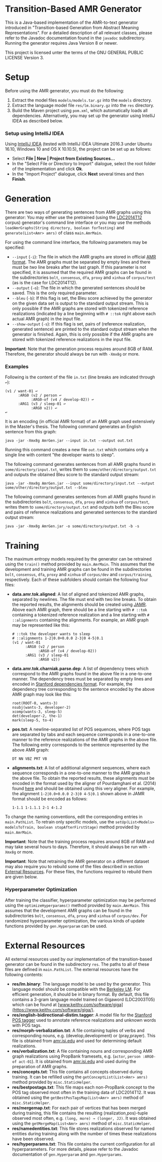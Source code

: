 ﻿# Transition-Based AMR Generator

This is a Java-based implementation of the AMR-to-text generator introduced in
"Transition-based Generation from Abstract Meaning Representations". For a
detailed description of all relevant classes, please refer to the Javadoc
documentation found in the `javadoc` subdirectory. Running the generator
requires Java Version 8 or newer.

This project is licensed unter the terms of the GNU GENERAL PUBLIC LICENSE
Version 3.

# Setup

Before using the AMR generator, you must do the following:

1) Extract the model files `models/models.tar.gz` into the `models` directory.
2) Extract the language model file `res/lm.binary.gz` into the `res` directory.
3) Build the Maven project using `pom.xml`, which automatically loads all
dependencies. Alternatively, you may set up the generator using IntelliJ IDEA as
described below.

### Setup using IntelliJ IDEA

Using [IntelliJ IDEA](https://www.jetbrains.com/idea/) (tested with IntelliJ
IDEA Ultimate 2016.3 under Ubuntu 16.10, Windows 10 and OS X 10.10.5), the
project can be set up as follows:

- Select **File | New | Project from Existing Sources...**
- In the "Select File or Directory to Import" dialogue, select the root folder
  of the implementation and click **Ok**.
- In the "Import Project" dialogue, click **Next** several times and then
  **Finish**.

# Generation

There are two ways of generating sentences from AMR graphs using this generator:
You may either use the pretrained (using the
[LDC2014T12](https://catalog.ldc.upenn.edu/ldc2014t12) corpus) generator's
command line interface or you may use the methods `loadAmrGraphs(String
directory, boolean forTesting)` and `generate(List<Amr> amrs)` of class
`main.AmrMain`.

For using the command line interface, the following parameters may be specified:
- `--input` (`-i`): The file in which the AMR graphs are stored in official [AMR
  format](https://github.com/amrisi/amr-guidelines/blob/master/amr.md). The AMR
  graphs must be separated by empty lines and there must be *two* line breaks
  after the last graph. If this parameter is not specified, it is assumed that
  the required AMR graphs can be found in the subdirectories `bolt`,
  `consensus`, `dfa`, `proxy` and `xinhua` of `corpus/test` (as is the case for
  LDC2014T12).
- `--output` (`-o`): The file in which the generated sentences should be saved.
  This is the only required parameter.
- `--bleu` (`-b`): If this flag is set, the Bleu score achieved by the generator
  on the given data set is output to the standard output stream. This is only
  possible if the AMR graphs are stored with tokenized reference realizations
  (indicated by a line beginning with `# ::tok` right above each actual AMR
  graph) in the input file.
- `--show-output` (`-s`): If this flag is set, pairs of (reference realization,
  generated sentence) are printed to the standard output stream when the
  generator is finished. Again, this is only possible if the AMR graphs are
  stored with tokenized reference realizations in the input file.

**Important**: Note that the generation process requires around 8GB of RAM.
Therefore, the generator should always be run with `-Xmx8g` or more.

### Examples

Following is the content of the file `in.txt` (line breaks are indicated through
`↩`):

```
(v1 / want-01 ↩
      :ARG0 (v2 / person ↩
  	    	:ARG0-of (v4 / develop-02)) ↩
      :ARG1 (v3 / sleep-01 ↩
  	    	:ARG0 v2)) ↩
↩
```
It is an encoding (in official AMR format) of an AMR graph used extensively in
the Master's thesis. The following command generates an English sentence from
this graph:
```
java -jar -Xmx8g AmrGen.jar --input in.txt --output out.txt
```
Running this command creates a new file `out.txt` which contains only a single
line with content "the developer wants to sleep".

The following command generates sentences from all AMR graphs found in
`some/directory/input.txt`, writes them to `some/other/directory/output.txt` and
outputs the obtained Bleu score to the standard output stream:
```
java -jar -Xmx8g AmrGen.jar --input some/directory/input.txt --output
some/other/directory/output.txt --bleu
```
The following command generates sentences from all AMR graphs found in the
subdirectories `bolt`, `consensus`, `dfa`, `proxy` and `xinhua` of
`corpus/test`, writes them to `some/directory/output.txt` and outputs both the
Bleu score and pairs of reference realizations and generated sentences to the
standard output stream:
```
java -jar -Xmx8g AmrGen.jar -o some/directory/output.txt -b -s
```

# Training

The maximum entropy models required by the generator can be retrained using the
`train()` method provided by `main.AmrMain`. This assumes that the development
and training AMR graphs can be found in the subdirectories `bolt`, `consensus`,
`dfa`, `proxy` and `xinhua` of `corpus/dev` and `corpus/training`, respectively.
Each of these subfolders should contain the following four files:
- **data.amr.tok.aligned**: A list of aligned and tokenized AMR graphs,
  separated by newlines. The file must end with two line breaks. To obtain the
  reported results, the alignments should be created using
  [JAMR](https://github.com/jflanigan/jamr).  Above each AMR graph, there should
  be a line starting with `# ::tok` containing a tokenized reference realization
  and a line starting with `# ::alignments` containing the alignments. For
  example, an AMR graph may be represented like this:

    ```
    # ::tok the developer wants to sleep
    # ::alignments 1-2|0.0+0.0.0 2-3|0 4-5|0.1
    (v1 / want-01
          :ARG0 (v2 / person
      	    	:ARG0-of (v4 / develop-02))
          :ARG1 (v3 / sleep-01
      	    	:ARG0 v2))
    ```

- **data.amr.tok.charniak.parse.dep**: A list of dependency trees which
  correspond to the AMR graphs found in the above file in a one-to-one manner.
  The dependency trees must be separated by empty lines and encoded in [Stanford
  dependencies
  format](https://nlp.stanford.edu/software/stanford-dependencies.shtml). For
  example, the dependency tree corresponding to the sentence encoded by the
  above AMR graph may look like this:

    ```
    root(ROOT-0, wants-3)
    nsubj(wants-3, developer-2)
    xcomp(wants-3, sleep-5)
    det(developer-2, the-1)
    mark(sleep-5, to-4)
    ```

- **pos.txt**: A newline-separated list of POS sequences, where POS tags are
  separated by tabs and each sequence corresponds in a one-to-one manner to the
  reference realizations of the AMR graphs in the above file. The following
  entry corresponds to the sentence represented by the above AMR graph:

    ```
    DT NN VBZ PRT VB
    ```

- **alignments.txt**: A list of additional alignment sequences, where each
  sequence corresponds in a one-to-one manner to the AMR graphs in the above
  file. To obtain the reported results, these alignments must be encoded in the
  format used by the aligner of Pourdamghani et al. (2014) found
  [here](http://isi.edu/~damghani/papers/Aligner.zip) and should be obtained
  using this very aligner. For example, the alignment `1-2|0.0+0.0.0 2-3|0
  4-5|0.1` shown above in JAMR format should be encoded as follows:

    ```
    1-1.1 1-1.1.1 2-1 4-1.2
    ```

To change the naming conventions, edit the corresponding entries in
`main.PathList`. To retrain only specific models, use the `setUp(List<Models>
modelsToTrain, boolean stopAfterFirstStage)` method provided by `main.AmrMain`.

**Important**: Note that the training process requires around 8GB of RAM and may
take several hours to days. Therefore, it should always be run with `-Xmx8g` or
more.

**Important**: Note that retraining the AMR generator on a different dataset may
also require you to rebuild some of the files described in section [External
Resources](#external-resources). For these files, the functions required to
rebuild them are given below.

### Hyperparameter Optimization

After training the classifier, hyperparameter optimization may be performed
using the `optimizeHyperparams()` method provided by `main.AmrMain`. This
assumes that the development AMR graphs can be found in the subdirectories
`bolt`, `consensus`, `dfa`, `proxy` and `xinhua` of `corpus/dev`.  For
randomized hyperparameter optimization, the various kinds of update functions
provided by `gen.Hyperparam` can be used.

# External Resources

All external resources used by our implementation of the transition-based
generator can be found in the subdirectory `res`. The paths to all of these
files are defined in `main.PathList`. The external resources have the following
contents:

- **res/lm.binary**: The language model to be used by the generator. This
  language model should be compatible with the [Berkeley
  LM](https://github.com/adampauls/berkeleylm). For efficient generation, it
  should be in binary format. By default, this file contains a 3-gram language
  model trained on Gigaword (LDC2003T05) which can be found at
  [www.keithv.com/software/giga](https://www.keithv.com/software/giga/).
- **res/english-bidirectional-distim.tagger**: A model file for the [Stanford
  POS tagger](https://nlp.stanford.edu/software/tagger.shtml) used to annotate
  reference realizations and unknown words with POS tags.
- **res/morph-verbalization.txt**: A file containing tuples of verbs and
  corresponding nouns, e.g. (develop,development) or (pray,prayer). This file is
  obtained from
  [amr.isi.edu](http://amr.isi.edu/download/lists/morph-verbalization-v1.01.txt)
  and used for determining default realizations.
- **res/verbalization.txt**: A file containing nouns and corresponding AMR graph
  realizations using PropBank framesets, e.g. (`actor`, `person :ARG0-of
  act-01`). It is obtained from
  [amr.isi.edu](http://amr.isi.edu/download/lists/verbalization-list-v1.06.txt)
  and used during the preparation of AMR graphs.
- **res/concepts.txt**: This file contains all concepts observed during
  training. It can be refilled using the `getConceptList(List<Amr> amrs)` method
  provided by `misc.StaticHelper`.
- **res/bestpostags.txt**: This file maps each non-PropBank concept to the POS
  tag observed most often in the training data of LDC2014T12. It was obtained
  using the `getBestPosTagsMap(List<Amr> amrs)` method of `misc.StaticHelper`.
- **res/mergemap.txt**: For each pair of vertices that has been merged during
  training, this file contains the resulting (realization,pos)-tuple observed
  most often, e.g. `(long, more) → (longer, JJ)`. It was obtained using the
  `getMergeMap(List<Amr> amrs)` method of `misc.StaticHelper`.
- **res/namedentities.txt**: This file stores realizations observed for named
  entities during training along with the number of times these realizations
  have been observed.
- **res/hyperparams.txt**: This file contains the current configuration for all
  hyperparameters. For more details, please refer to the Javadoc documentation
  of `gen.Hyperparam` and `gen.Hyperparams`.
